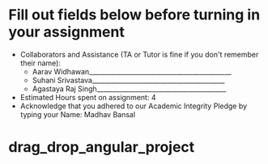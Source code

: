 # Fill out fields below before turning in your assignment

* Collaborators and Assistance (TA or Tutor is fine if you don't remember their name):
  * Aarav Widhawan____________________________________________
  * Suhani Srivastava_________________________________________
  * Agastaya Raj Singh________________________________________
* Estimated Hours spent on assignment: 4
* Acknowledge that you adhered to our Academic Integrity Pledge by typing your Name: Madhav Bansal
# drag_drop_angular_project
